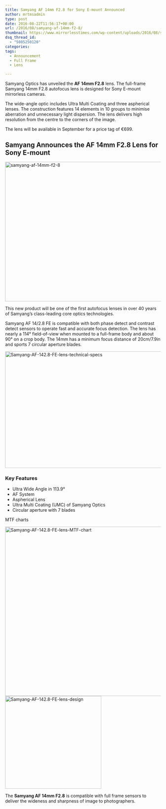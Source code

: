 ```yaml
---
title: Samyang AF 14mm F2.8 for Sony E-mount Announced
author: mrtmsadmin
type: post
date: 2016-08-22T11:56:17+00:00
url: /2016/08/samyang-af-14mm-f2-8/
thumbnail: https://www.mirrorlesstimes.com/wp-content/uploads/2016/08/samyang-af-14mm-f2-8.jpg
dsq_thread_id:
  - "5085250120"
categories:
tags:
  - Announcement
  - Full Frame
  - Lens

---
```

Samyang Optics has unveiled the **AF 14mm F2.8** lens. The full-frame Samyang 14mm F2.8 autofocus lens is designed for Sony E-mount mirrorless cameras.

The wide-angle optic includes Ultra Multi Coating and three aspherical lenses. The construction features 14 elements in 10 groups to minimise aberration and unnecessary light dispersion. The lens delivers high resolution from the centre to the corners of the image.

The lens will be available in September for a price tag of €699.<!--more-->

## Samyang Announces the AF 14mm F2.8 Lens for Sony E-mount

<img class="alignnone size-full wp-image-484" src="https://i1.wp.com/www.mirrorlesstimes.com/wp-content/uploads/2016/08/samyang-af-14mm-f2-8.jpg?resize=600%2C450&#038;ssl=1" alt="samyang-af-14mm-f2-8" width="600" height="450" srcset="https://i1.wp.com/www.mirrorlesstimes.com/wp-content/uploads/2016/08/samyang-af-14mm-f2-8.jpg?w=900&ssl=1 900w, https://i1.wp.com/www.mirrorlesstimes.com/wp-content/uploads/2016/08/samyang-af-14mm-f2-8.jpg?resize=300%2C225&ssl=1 300w, https://i1.wp.com/www.mirrorlesstimes.com/wp-content/uploads/2016/08/samyang-af-14mm-f2-8.jpg?resize=768%2C576&ssl=1 768w" sizes="(max-width: 600px) 100vw, 600px" data-recalc-dims="1" /> 

This new product will be one of the first autofocus lenses in over 40 years of Samyang’s class-leading core optics technologies.

Samyang AF 14/2.8 FE is compatible with both phase detect and contrast detect sensors to operate fast and accurate focus detection. The lens has nearly a 114° field-of-view when mounted to a full-frame body and about 90° on a crop body. The 14mm has a minimum focus distance of 20cm/7.9in and sports 7 circular aperture blades.

<img class="alignnone size-full wp-image-485" src="https://i1.wp.com/www.mirrorlesstimes.com/wp-content/uploads/2016/08/Samyang-AF-142.8-FE-lens-technical-specs.jpg?resize=600%2C376&#038;ssl=1" alt="Samyang-AF-142.8-FE-lens-technical-specs" width="600" height="376" srcset="https://i1.wp.com/www.mirrorlesstimes.com/wp-content/uploads/2016/08/Samyang-AF-142.8-FE-lens-technical-specs.jpg?w=718&ssl=1 718w, https://i1.wp.com/www.mirrorlesstimes.com/wp-content/uploads/2016/08/Samyang-AF-142.8-FE-lens-technical-specs.jpg?resize=300%2C188&ssl=1 300w" sizes="(max-width: 600px) 100vw, 600px" data-recalc-dims="1" /> 

### Key Features

  * Ultra Wide Angle in 113.9°
  * AF System
  * Aspherical Lens
  * Ultra Multi Coating (UMC) of Samyang Optics
  * Circular aperture with 7 blades

MTF charts

<img class="alignnone size-full wp-image-486" src="https://i1.wp.com/www.mirrorlesstimes.com/wp-content/uploads/2016/08/Samyang-AF-142.8-FE-lens-MTF-chart.jpg?resize=600%2C546&#038;ssl=1" alt="Samyang-AF-142.8-FE-lens-MTF-chart" width="600" height="546" srcset="https://i1.wp.com/www.mirrorlesstimes.com/wp-content/uploads/2016/08/Samyang-AF-142.8-FE-lens-MTF-chart.jpg?w=604&ssl=1 604w, https://i1.wp.com/www.mirrorlesstimes.com/wp-content/uploads/2016/08/Samyang-AF-142.8-FE-lens-MTF-chart.jpg?resize=300%2C273&ssl=1 300w" sizes="(max-width: 600px) 100vw, 600px" data-recalc-dims="1" /> 

<img class="alignnone size-full wp-image-487" src="https://i2.wp.com/www.mirrorlesstimes.com/wp-content/uploads/2016/08/Samyang-AF-142.8-FE-lens-design.jpg?resize=311%2C299&#038;ssl=1" alt="Samyang-AF-142.8-FE-lens-design" width="311" height="299" srcset="https://i2.wp.com/www.mirrorlesstimes.com/wp-content/uploads/2016/08/Samyang-AF-142.8-FE-lens-design.jpg?w=311&ssl=1 311w, https://i2.wp.com/www.mirrorlesstimes.com/wp-content/uploads/2016/08/Samyang-AF-142.8-FE-lens-design.jpg?resize=300%2C288&ssl=1 300w" sizes="(max-width: 311px) 100vw, 311px" data-recalc-dims="1" /> 

The **Samyang AF 14mm F2.8** is compatible with full frame sensors to deliver the wideness and sharpness of image to photographers.
